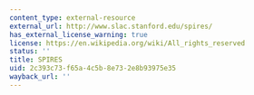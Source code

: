 ```yaml
---
content_type: external-resource
external_url: http://www.slac.stanford.edu/spires/
has_external_license_warning: true
license: https://en.wikipedia.org/wiki/All_rights_reserved
status: ''
title: SPIRES
uid: 2c393c73-f65a-4c5b-8e73-2e8b93975e35
wayback_url: ''
---
```

